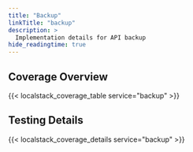```yaml
---
title: "Backup"
linkTitle: "backup"
description: >
  Implementation details for API backup
hide_readingtime: true
---
```


## Coverage Overview

{{< localstack_coverage_table service="backup" >}}

## Testing Details

{{< localstack_coverage_details service="backup" >}}
